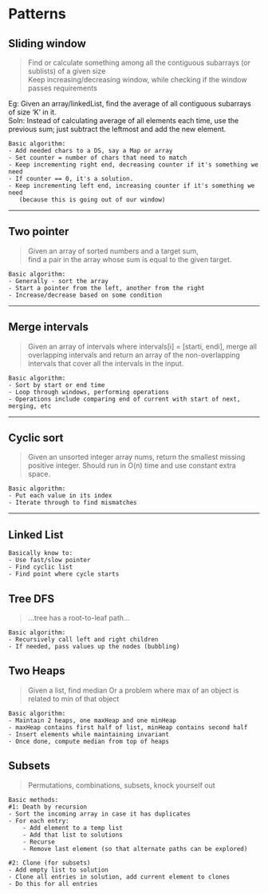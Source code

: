 # Patterns
## Sliding window
> Find or calculate something among all the contiguous subarrays (or sublists) of a given size  
Keep increasing/decreasing window, while checking if the window passes requirements

Eg: Given an array/linkedList, find the average of all contiguous subarrays of size ‘K’ in it.  
Soln: Instead of calculating average of all elements each time, use the previous sum; just subtract the leftmost and add the new element.  

```
Basic algorithm:
- Add needed chars to a DS, say a Map or array
- Set counter = number of chars that need to match
- Keep incrementing right end, decreasing counter if it's something we need
- If counter == 0, it's a solution.
- Keep incrementing left end, increasing counter if it's something we need
   (because this is going out of our window)
```

---

## Two pointer
> Given an array of sorted numbers and a target sum,  
> find a pair in the array whose sum is equal to the given target.

```
Basic algorithm:
- Generally - sort the array
- Start a pointer from the left, another from the right
- Increase/decrease based on some condition
```

---

## Merge intervals
> Given an array of intervals where intervals[i] = [starti, endi], 
> merge all overlapping intervals and return an array of the non-overlapping intervals 
> that cover all the intervals in the input.

```
Basic algorithm:
- Sort by start or end time
- Loop through windows, performing operations
- Operations include comparing end of current with start of next, merging, etc
```

---

## Cyclic sort
> Given an unsorted integer array nums, return the smallest missing positive integer.
> Should run in O(n) time and use constant extra space.

```
Basic algorithm:
- Put each value in its index
- Iterate through to find mismatches
```

---

## Linked List
```
Basically know to:
- Use fast/slow pointer
- Find cyclic list
- Find point where cycle starts
```

## Tree DFS
>...tree has a root-to-leaf path...

```
Basic algorithm:
- Recursively call left and right children
- If needed, pass values up the nodes (bubbling)
```

## Two Heaps
> Given a list, find median
> Or a problem where max of an object is related to min of that object
```
Basic algorithm:
- Maintain 2 heaps, one maxHeap and one minHeap
- maxHeap contains first half of list, minHeap contains second half
- Insert elements while maintaining invariant
- Once done, compute median from top of heaps
```

## Subsets
> Permutations, combinations, subsets, knock yourself out  
```
Basic methods:
#1: Death by recursion
- Sort the incoming array in case it has duplicates
- For each entry: 
    - Add element to a temp list 
    - Add that list to solutions 
    - Recurse
    - Remove last element (so that alternate paths can be explored)

#2: Clone (for subsets)
- Add empty list to solution
- Clone all entries in solution, add current element to clones
- Do this for all entries
```